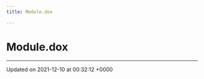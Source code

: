 ```yaml
---
title: Module.dox

---
```


# Module.dox








-------------------------------

Updated on 2021-12-10 at 00:32:12 +0000
